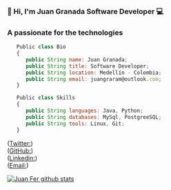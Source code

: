 ###  👋 Hi, I'm Juan Granada Software Developer 💻
<h3>A passionate for the technologies</h3>

```js
   Public class Bio
   {
      public String name: Juan Granada;
      public String title: Software Developer;
      public String location: Medellín - Colombia;
      public String email: juangraram@outlook.com;
   }

   Public class Skills
   {
      public String languages: Java, Python;
      public String databases: MySql, PostgreeSQL;
      public String tools: Linux, Git;
   }   
```

([Twitter:](https://twitter.com/JuanGraRam))
</br>
([GitHub:](https://github.com/Juaco121))
</br>
([Linkedin:](https://www.linkedin.com/in/juan-fernando-granada-ramirez/))
</br>
([Email:](juangraram@outlook.com))

[![Juan Fer github stats](https://github-readme-stats.vercel.app/api?username=juaco121&show_icons=true&theme=merko&hide=["contribs","issues"])](https://github.com/juaco121)



